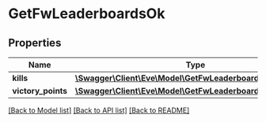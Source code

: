 # GetFwLeaderboardsOk

## Properties
Name | Type | Description | Notes
------------ | ------------- | ------------- | -------------
**kills** | [**\Swagger\Client\Eve\Model\GetFwLeaderboardsKills**](GetFwLeaderboardsKills.md) |  | 
**victory_points** | [**\Swagger\Client\Eve\Model\GetFwLeaderboardsVictoryPoints**](GetFwLeaderboardsVictoryPoints.md) |  | 

[[Back to Model list]](../README.md#documentation-for-models) [[Back to API list]](../README.md#documentation-for-api-endpoints) [[Back to README]](../README.md)


